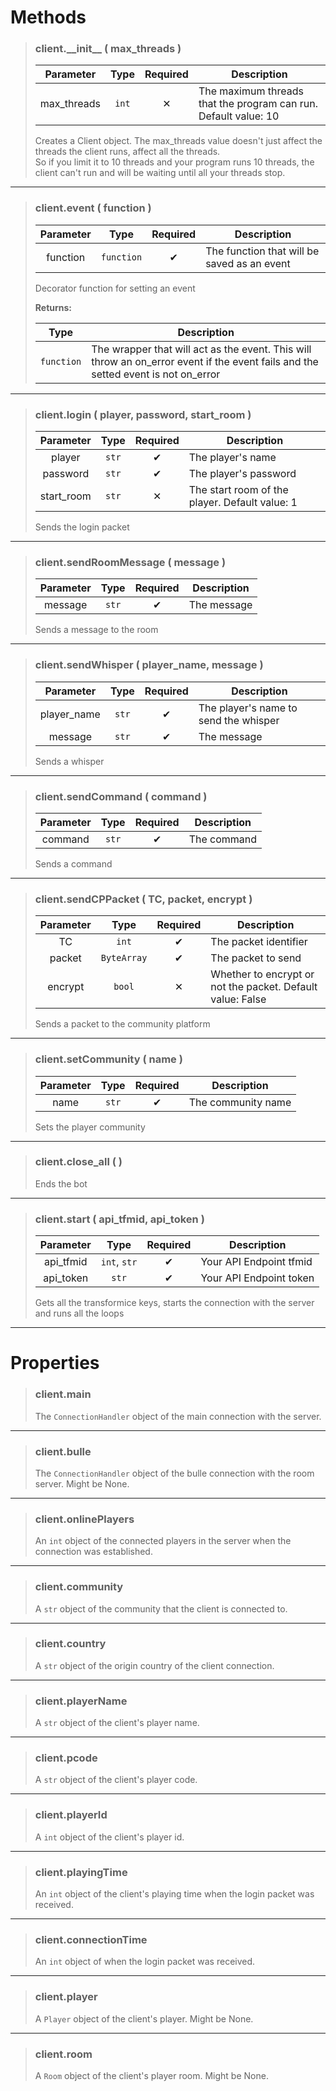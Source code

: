 # Methods
>### client.\_\_init__ ( max_threads )
>| Parameter | Type | Required | Description |
>| :-: | :-: | :-: | - |
>| max_threads | `int` | ✕ | The maximum threads that the program can run. Default value: 10 |
>
>Creates a Client object. The max_threads value doesn't just affect the threads the client runs, affect all the threads.<br>
>So if you limit it to 10 threads and your program runs 10 threads, the client can't run and will be waiting until all your threads stop.
>
---
>### client.event ( function )
>| Parameter | Type | Required | Description |
>| :-: | :-: | :-: | - |
>| function | `function` | ✔ | The function that will be saved as an event |
>
>Decorator function for setting an event
>
>**Returns:**
>
>| Type | Description |
>| :-: | - |
>| `function` | The wrapper that will act as the event. This will throw an on_error event if the event fails and the setted event is not on_error |
>
---
>### client.login ( player, password, start_room )
>| Parameter | Type | Required | Description |
>| :-: | :-: | :-: | - |
>| player | `str` | ✔ | The player's name |
>| password | `str` | ✔ | The player's password |
>| start_room | `str` | ✕ | The start room of the player. Default value: 1 |
>
>Sends the login packet
>
---
>### client.sendRoomMessage ( message )
>| Parameter | Type | Required | Description |
>| :-: | :-: | :-: | - |
>| message | `str` | ✔ | The message |
>
>Sends a message to the room
>
---
>### client.sendWhisper ( player_name, message )
>| Parameter | Type | Required | Description |
>| :-: | :-: | :-: | - |
>| player_name | `str` | ✔ | The player's name to send the whisper |
>| message | `str` | ✔ | The message |
>
>Sends a whisper
>
---
>### client.sendCommand ( command )
>| Parameter | Type | Required | Description |
>| :-: | :-: | :-: | - |
>| command | `str` | ✔ | The command |
>
>Sends a command
>
---
>### client.sendCPPacket ( TC, packet, encrypt )
>| Parameter | Type | Required | Description |
>| :-: | :-: | :-: | - |
>| TC | `int` | ✔ | The packet identifier |
>| packet | `ByteArray` | ✔ | The packet to send |
>| encrypt | `bool` | ✕ | Whether to encrypt or not the packet. Default value: False |
>
>Sends a packet to the community platform
>
---
>### client.setCommunity ( name )
>| Parameter | Type | Required | Description |
>| :-: | :-: | :-: | - |
>| name | `str` | ✔ | The community name |
>
>Sets the player community
>
---
>### client.close_all ( )
>Ends the bot
>
---
>### client.start ( api_tfmid, api_token )
>| Parameter | Type | Required | Description |
>| :-: | :-: | :-: | - |
>| api_tfmid | `int`, `str` | ✔ | Your API Endpoint tfmid |
>| api_token | `str` | ✔ | Your API Endpoint token |
>
>Gets all the transformice keys, starts the connection with the server and runs all the loops
>
---
# Properties
>### client.main
>The `ConnectionHandler` object of the main connection with the server.
>
---
>### client.bulle
>The `ConnectionHandler` object of the bulle connection with the room server. Might be None.
>
---
>### client.onlinePlayers
>An `int` object of the connected players in the server when the connection was established.
>
---
>### client.community
>A `str` object of the community that the client is connected to.
>
---
>### client.country
>A `str` object of the origin country of the client connection.
>
---
>### client.playerName
>A `str` object of the client's player name.
>
---
>### client.pcode
>A `str` object of the client's player code.
>
---
>### client.playerId
>A `int` object of the client's player id.
>
---
>### client.playingTime
>An `int` object of the client's playing time when the login packet was received.
>
---
>### client.connectionTime
>An `int` object of when the login packet was received.
>
---
>### client.player
>A `Player` object of the client's player. Might be None.
>
---
>### client.room
>A `Room` object of the client's player room. Might be None.
>
